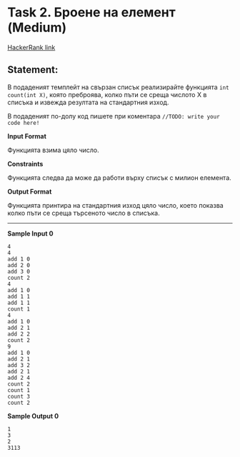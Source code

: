 # Task 2. Броене на елемент (Medium)

[HackerRank link](<https://www.hackerrank.com/contests/sda-2021-2021-test-2-test/challenges/challenge-3112>)

## Statement:

В подаденият темплейт на свързан списък реализирайте функцията `int count(int X)`, която преброява, колко пъти се среща числото Х в списъка и извежда резултата на стандартния изход.

В подаденият по-долу код пишете при коментара `//TODO: write your code here!`

**Input Format**

Функцията взима цяло число.

**Constraints**

Функцията следва да може да работи върху списък с милион елемента.

**Output Format**

Функцията принтира на стандартния изход цяло число, което показва колко пъти се среща търсеното число в списъка.

---

**Sample Input 0**

```
4
4
add 1 0
add 2 0
add 3 0
count 2
4
add 1 0
add 1 1
add 1 1
count 1
4
add 1 0
add 2 1
add 2 2
count 2
9
add 1 0
add 2 1
add 3 2
add 2 1
add 2 4
count 2
count 1
count 3
count 2
```

**Sample Output 0**

```
1
3
2
3113
```